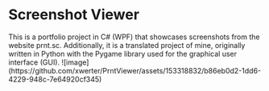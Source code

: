 <h1>Screenshot Viewer</h1>
This is a portfolio project in C# (WPF) that showcases screenshots from the website prnt.sc. Additionally, it is a translated project of mine, originally written in Python with the Pygame library used for the graphical user interface (GUI).
![image](https://github.com/xwerter/PrntViewer/assets/153318832/b86eb0d2-1dd6-4229-948c-7e64920cf345)
